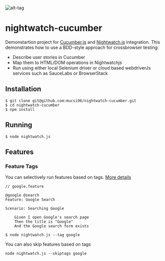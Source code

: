 ![alt-tag](https://raw.githubusercontent.com/mucsi96/nightwatch-cucumber/master/img/nightwatch-cucumber.png)

# nightwatch-cucumber

Demonstartion project for [Cucumber.js](https://github.com/cucumber/cucumber-js) and [Nightwatch.js](http://nightwatchjs.org/) integration. This demonstrates how to use a BDD-style approach for crossbrowser testing:
- Describe user stories in Cucumber
- Map them to HTML/DOM operations in Nightwatchjs
- Run using either local Selenium driver or cloud based webdriverJs services such as SauceLabs or BrowserStack

## Installation

```
$ git clone git@github.com:mucsi96/nightwatch-cucumber.git
$ cd nightwatch-cucumber
$ npm install
```

## Running

```
$ node nightwatch.js
```

## Features

### Feature Tags
You can selectively run features based on tags. [More details ](http://nightwatchjs.org/guide#test-tags)
```
// google.feature

@google @search
Feature: Google Search

Scenario: Searching Google

    Given I open Google's search page
    Then the title is "Google"
    And the Google search form exists
```
```
$ node nightwatch.js --tag google
```
You can also skip features based on tags
```
node nightwatch.js --skiptags google
```
